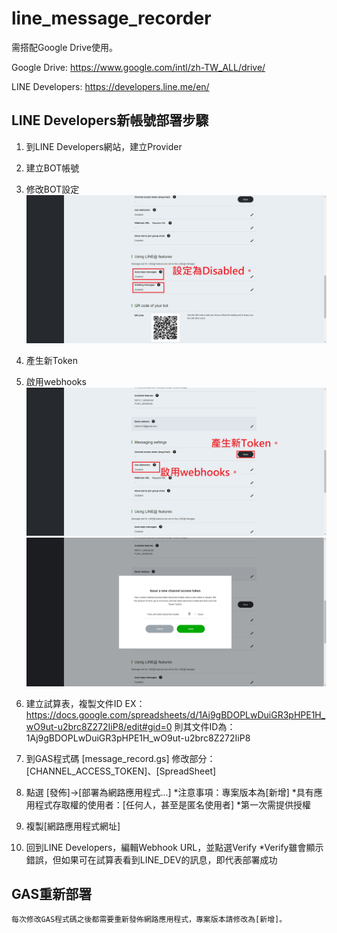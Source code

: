 # line_message_recorder

需搭配Google Drive使用。

Google Drive: https://www.google.com/intl/zh-TW_ALL/drive/

LINE Developers: https://developers.line.me/en/

## LINE Developers新帳號部署步驟

1) 到LINE Developers網站，建立Provider
2) 建立BOT帳號


3) 修改BOT設定
![GITHUB](https://raw.githubusercontent.com/mkbs1419/line_message_recorder/master/PNG/1.png "修改BOT設定")
4) 產生新Token
5) 啟用webhooks
![GITHUB](https://raw.githubusercontent.com/mkbs1419/line_message_recorder/master/PNG/2-1.png "修改BOT設定")
![GITHUB](https://raw.githubusercontent.com/mkbs1419/line_message_recorder/master/PNG/2-2.png "修改BOT設定")
6) 建立試算表，複製文件ID
EX： https://docs.google.com/spreadsheets/d/1Aj9gBDOPLwDuiGR3pHPE1H_wO9ut-u2brc8Z272IiP8/edit#gid=0
則其文件ID為：1Aj9gBDOPLwDuiGR3pHPE1H_wO9ut-u2brc8Z272IiP8
7) 到GAS程式碼 [message_record.gs]
修改部分：[CHANNEL_ACCESS_TOKEN]、[SpreadSheet]
8) 點選 [發佈]→[部署為網路應用程式...]
*注意事項：專案版本為[新增]
*具有應用程式存取權的使用者：[任何人，甚至是匿名使用者]
*第一次需提供授權
9) 複製[網路應用程式網址]
10) 回到LINE Developers，編輯Webhook URL，並點選Verify
*Verify雖會顯示錯誤，但如果可在試算表看到LINE_DEV的訊息，即代表部署成功

## GAS重新部署

```每次修改GAS程式碼之後都需要重新發佈網路應用程式，專案版本請修改為[新增]。```